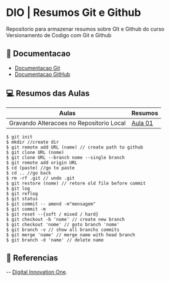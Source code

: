 
# DIO | Resumos Git e Github

Repositorio para armazenar resumos sobre GIt e Github do curso Versionamento de Codigo com Git e Github

## 📑 Documentacao
- [Documentacao Git](https://git-scm.com/doc)
- [Documentacao GitHub](https://docs.github.com/)

## 💻 Resumos das Aulas
| Aulas | Resumos |
| -----| ---------|
|Gravando Alteracoes no Repositorio Local |[Aula 01](https://web.dio.me/track/coding-the-future-xp-full-stack-developer/course/406684a4-396d-4160-94b9-ead934e18564/learning/599dd3dd-d189-474f-a55c-22f37b4472da?autoplay=1)|


```
$ git init
$ mkdir //create dir
$ git remote add URL (name) // create path to github
$ git clone URL (nome)
$ git clone URL --branch nome --single branch
$ git remote add origin URL
$ cd (paste) //go to paste
$ cd .. //go back
$ rm -rf .git // undo .git 
$ git restore (nome) // retore old file before commit
$ git log
$ git reflog
$ git status
$ git commit -- amend -m"mensagem"
$ git commit -m
$ git reset --{soft / mixed / hard}
$ git checkout -b 'nome' // create new branch
$ git checkout 'nome' // goto branch 'nome'
$ git branch -v // show all branchs commits
$ git merge 'name' // merge name with head branch
$ git branch -d 'name' // delete name
```

## 🔎 Referencias
-- [Digital Innovation One](https://web.dio.me/).
